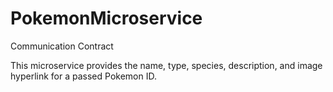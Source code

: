 # PokemonMicroservice
 Communication Contract

 This microservice provides the name, type, species, description, and image hyperlink for a passed Pokemon ID. 
